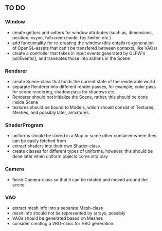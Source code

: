 ## TO DO

### Window
- create getters and setters for window attributes (such as, dimensions, position, vsync, fullscreen mode, fps limiter, etc.)
- add functionality for re-creating the window (this entails re-generation of OpenGL-assets that can't be transfered between contexts, like VAOs)
- create a controller that takes in input events generated by GLFW's pollEvents(), and translates those into actions in the Scene

### Renderer
- create Scene-class that holds the current state of the renderable world
- separate Renderer into different render passes, for example, color pass for scene rendering, shadow pass for shadows etc.
- Renderer should not initialize the Scene, rather, this should be done inside Scene
- textures should be bound to Models, which should consist of Textures, Meshes, and possibly later, armatures

### ShaderProgram
- uniforms should be stored in a Map or some other container where they can be easily fetched from
- extract shaders into their own Shader-class
- create classes for different types of uniforms, however, this should be done later when uniform objects come into play

### Camera
- finish Camera-class so that it can be rotated and moved around the scene

### VAO
- extract mesh info into a separate Mesh-class
- mesh info should not be represented by arrays, possibly
- VAOs should be generated based on Meshes
- consider creating a VBO-class for VBO generation
